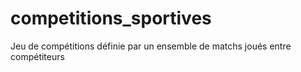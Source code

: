 # competitions_sportives
Jeu de compétitions définie par un ensemble de matchs joués entre compétiteurs
